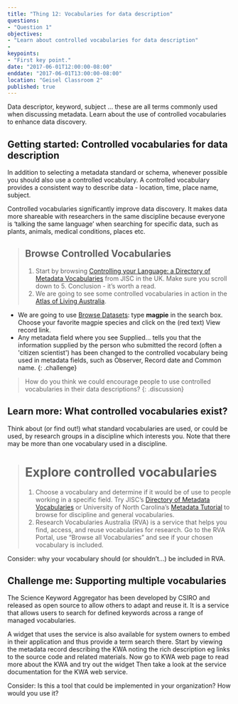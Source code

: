 ```yaml
---
title: "Thing 12: Vocabularies for data description"
questions:
- "Question 1"
objectives:
- "Learn about controlled vocabularies for data description"
-
keypoints:
- "First key point."
date: "2017-06-01T12:00:00-08:00"
enddate: "2017-06-01T13:00:00-08:00"
location: "Geisel Classroom 2"
published: true
---
```


Data descriptor, keyword, subject … these are all terms commonly used when discussing metadata.  Learn about the use of controlled vocabularies to enhance data discovery.

## Getting started: Controlled vocabularies for data description

In addition to selecting a metadata standard or schema, whenever possible you should also use a controlled vocabulary. A controlled vocabulary provides a consistent way to describe data - location, time, place name, subject.

Controlled vocabularies significantly improve data discovery. It makes data more shareable with researchers in the same discipline because everyone is ‘talking the same language’ when searching for specific data, such as plants, animals, medical conditions, places etc.

> ## Browse Controlled Vocabularies
>1. Start by browsing [Controlling your Language: a Directory of Metadata Vocabularies](http://www.webarchive.org.uk/wayback/archive/20160101151732/http:/www.jiscdigitalmedia.ac.uk/guide/controlling-your-language-links-to-metadata-vocabularies) from JISC in the UK. Make sure you scroll down to 5. Conclusion - it’s worth a read.
> 2. We are going to see some controlled vocabularies in action in the [Atlas of Living Australia](http://www.ala.org.au/).
   - We are going to use [Browse Datasets](http://www.ala.org.au/data-sets/):  type **magpie** in the search box. Choose your favorite magpie species and click on the (red text) View record link.  
   - Any metadata field where you see Supplied... tells you that the information supplied by the person who submitted the record (often a 'citizen scientist') has been changed to the controlled vocabulary being used in metadata fields, such as Observer, Record date and Common name.
{: .challenge}

>How do you think we could encourage people to use controlled vocabularies in their data descriptions?
{: .discussion}

## Learn more: What controlled vocabularies exist?

Think about (or find out!) what standard vocabularies are used, or could be used, by research groups in a discipline which interests you.  Note that there may be more than one vocabulary used in a discipline.

># Explore controlled vocabularies
>1. Choose a vocabulary and determine if it would be of use to people working in a specific field. Try JISC’s [Directory of Metadata Vocabularies](http://www.webarchive.org.uk/wayback/archive/20160101151732/http:/www.jiscdigitalmedia.ac.uk/guide/controlling-your-language-links-to-metadata-vocabularies) or University of North Carolina’s [Metadata Tutorial](http://guides.lib.unc.edu/c.php?g=8749&p=44502) to browse for discipline and general vocabularies.
>2. Research Vocabularies Australia (RVA) is a service that helps you find, access, and reuse vocabularies for research. Go to the RVA Portal, use “Browse all Vocabularies” and see if your chosen vocabulary is included.

Consider: why your vocabulary should (or shouldn’t…) be included in RVA.

## Challenge me: Supporting multiple vocabularies

The Science Keyword Aggregator has been developed by CSIRO and released as open source to allow others to adapt and reuse it. It is a service that allows users to search for defined keywords across a range of managed vocabularies.

A widget that uses the service is also available for system owners to embed in their application and thus provide a term search there.
Start by viewing the metadata record describing the KWA noting the rich description eg links to the source code and related materials.
Now go to KWA web page  to read more about the KWA and try out the widget
Then take a look at the service documentation for the KWA web service.

Consider: Is this a tool that could be implemented in your organization?  How would you use it?
